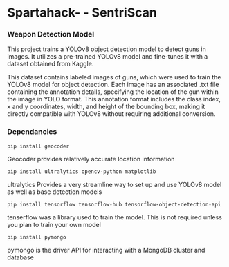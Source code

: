 # Spartahack- - SentriScan
### Weapon Detection Model

This project trains a YOLOv8 object detection model to detect guns in images. It utilizes a pre-trained YOLOv8 model and fine-tunes it with a dataset obtained from Kaggle.

This dataset contains labeled images of guns, which were used to train the YOLOv8 model for object detection. Each image has an associated .txt file containing the annotation details, specifying the location of the gun within the image in YOLO format. This annotation format includes the class index, x and y coordinates, width, and height of the bounding box, making it directly compatible with YOLOv8 without requiring additional conversion.

### Dependancies
~~~
pip install geocoder
~~~
Geocoder provides relatively accurate location information

~~~
pip install ultralytics opencv-python matplotlib
~~~
ultralytics Provides a very streamline way to set up and use YOLOv8 model as well as base detection models

~~~
pip install tensorflow tensorflow-hub tensorflow-object-detection-api
~~~
tenserflow was a library used to train the model.  This is not required unless you plan to train your own model

~~~
pip install pymongo
~~~
pymongo is the driver API for interacting with a MongoDB cluster and database
